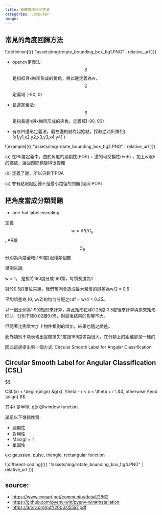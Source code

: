```yaml
---
title: 旋轉目標檢測方法
categories: Computer
image: 
---
```



## 常見的角度回歸方法



![definition]({{ "assets/img/rotate_bounding_box_fig1.PNG" | relative_url }})

- opencv定義法: $$\theta$$ 是指框與x軸所形成的銳角，將此邊定義為w，$$\theta$$ 定義域 [-90, 0)

- 長邊定義法: $$\theta$$ 是指長邊h與x軸所形成的夾角，定義域[-90, 90)

- 有序四邊形定義法，最左邊的點為起始點，採取逆時針排列( [x1,y1,x2,y2,x3,y3,x4,y4] )

![example]({{ "assets/img/rotate_bounding_box_fig2.PNG" | relative_url }})

(a) 在90度定義中，由於角度的週期性(POA) + 邊的可交換性(EoE) ，加上w跟h的縮放，讓回歸問題變得很複雜

(b) 定義了邊，所以只剩下POA

(c) 會有點跟點回歸不是最小路徑的問題(理同:POA)


## 把角度當成分類問題

- one-hot label encoding

定義 $$w = AR/C_{\theta}$$ , AR跟 $$C_{\theta}$$ 分別為角度全域(180度)跟種類個數

舉例來說: 

w = 1， 是指將180度分成180類，每類長度為1

對於0.5的單位來說，我們預測會造成最大精度的誤差為w/2 = 0.5

平均誤差為 (0, w/2)的均勻分配之cdf = w/4 = 0.25。

以一個比例為1:9的矩形來計算，將此矩形位移0.25度,0.5度後來計算與原來矩形IOU，分別下降0.02跟0.05，對最後結果的影響不大。

但隨著比例增大加上物件類別的增加，結果也隨之變差。

此外類別不能表現出實際損失1度跟169度差距很大，在分類上的距離卻是一樣的


因此這邊提出另一個方式: Circular Smooth Label for Angular Classification

## Circular Smooth Label for Angular Classification (CSL)



<div class="cmath"> $$ 

CSL(x) =
      \begin{align}
        &g(x), \theta - r < x < \theta + r \\
        &0, otherwise     \\\end {align}
$$</div>




其中r 是半徑, g(x)是window function. 

滿足以下幾點性質:

- 週期性
- 對稱性
- Max(g) = 1
- 單調性

ex: gaussian, pulse, triangle, rectangular function


![different-coding]({{ "/assets/img/rotate_bounding_box_fig4.PNG" | relative_url }})

## source:
- https://www.cvmart.net/community/detail/2862
- https://github.com/pyenv-win/pyenv-win#installation
- https://arxiv.org/pdf/2003.05597.pdf


<script id="MathJax-script"  src="{{site.baseurl}}/js/math.js"></script>
<script id="MathJax-script1"  src="{{site.baseurl}}/js/MathJax.js"></script>